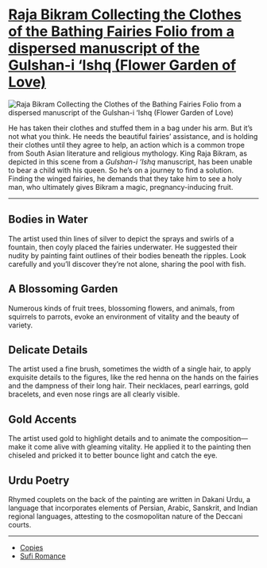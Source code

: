 # [Raja Bikram Collecting the Clothes of the Bathing Fairies Folio from a dispersed manuscript of the Gulshan-i ‘Ishq (Flower Garden of Love)](http://artsmia.github.io/griot/#/o/4829)
![Raja Bikram Collecting the Clothes of the Bathing Fairies Folio from a dispersed manuscript of the Gulshan-i ‘Ishq (Flower Garden of Love)](http://api.artsmia.org/images/4829/large.jpg)

He has taken their clothes and stuffed them in a bag under his arm. But it’s not what you think. He needs the beautiful fairies’ assistance, and is holding their clothes until they agree to help, an action which is a common trope from South Asian literature and religious mythology. King Raja Bikram, as depicted in this scene from a *Gulshan-i ‘Ishq* manuscript, has been unable to bear a child with his queen. So he’s on a journey to find a solution. Finding the winged fairies, he demands that they take him to see a holy man, who ultimately gives Bikram a magic, pregnancy-inducing fruit.

---

## Bodies in Water

The artist used thin lines of silver to depict the sprays and swirls of a fountain, then coyly placed the fairies underwater. He suggested their nudity by painting faint outlines of their bodies beneath the ripples. Look carefully and you’ll discover they’re not alone, sharing the pool with fish.

## A Blossoming Garden

Numerous kinds of fruit trees, blossoming flowers, and animals, from squirrels to parrots, evoke an environment of vitality and the beauty of variety.

## Delicate Details

The artist used a fine brush, sometimes the width of a single hair, to apply exquisite details to the figures, like the red henna on the hands on the fairies and the dampness of their long hair. Their necklaces, pearl earrings, gold bracelets, and even nose rings are all clearly visible.

## Gold Accents

The artist used gold to highlight details and to animate the composition—make it come alive with gleaming vitality. He applied it to the painting then chiseled and pricked it to better bounce light and catch the eye.

## Urdu Poetry

Rhymed couplets on the back of the painting are written in Dakani Urdu, a language that incorporates elements of Persian, Arabic, Sanskrit, and Indian regional languages, attesting to the cosmopolitan nature of the Deccani courts.

---

* [Copies](../stories/copies.md)
* [Sufi Romance](../stories/sufi-romance.md)
